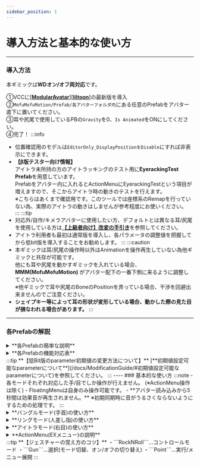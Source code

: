 ```yaml
---
sidebar_position: 1
---
```


# 導入方法と基本的な使い方  

----
### 導入方法
本ギミックは**WDオン/オフ両対応**です。  

①VCCに[[**ModularAvatar**](https://modular-avatar.nadena.dev/ja)][[**liltoon**](https://lilxyzw.github.io/lilToon/)]の最新版を導入  
②```MofuMofuMotion/Prefab/各アバターフォルダ内```にある任意のPrefabをアバター直下に置いてください。  
③耳や尻尾で使用しているPBの```Gravity```を0、```Is Animated```をONにしてください。  
④完了！
:::info
- 位置確認用のモデルは```EditorOnly_DisplayPositionをDisable```にすれば非表示にできます。
- **【β版テスター向け情報】**  
    アイトラ未所持の方のアイトラッキングのテスト用に**EyerackingTest Prefab**を用意しています。  
    Prefabをアバター内に入れるとActionMenuにEyerackingTestという項目が増えますので、そこからアイトラ時の動きのテストを行えます。  
    ※こちらはあくまで確認用です。このツールでは座標系のRemapを行っていない為、実際のアイトラの動きはしませんが参考程度にお使いください。  
:::
:::tip
- 対応外/自作/キメラアバターに使用したい方、デフォルトとは異なる耳/尻尾を使用している方は[**【上級者向け】改変の手引き**](/docs/ModificationGuide)を参照してください。
- アイトラ利用者も最初は通常版を導入し、各パラメータの調整値を把握してから低bit版を導入することをお勧めします。
:::
:::caution
- 本ギミックは耳/尻尾の操作時以外はAnimationを操作再生していない為他ギミックと共存が可能です。  
    他にも耳や尻尾を動かすギミックを入れている場合、**MMM(MofuMofuMotion)** がアバター配下の一番下側に来るように調整してください。  
    ※他ギミックで耳や尻尾のBoneのPositionを弄っている場合、干渉を回避出来ませんのでご注意ください。
- **シェイプキー等によって耳の形状が変形している場合、動かした際の見た目が損なわれる場合があります。**
:::

----
### 各Prefabの解説
<details>
<summary>**各Prefabの簡単な説明**</summary>
- **01_MMM**
    - **24bit**
    - 通常版です。FloatingMenuでの操作とActionMenuでの操作が可能です。
    - デスクトップモードではActionMenuでの操作のみとなります。
    <br/>
- **02_MMM_SuperLite**
    - **5bit**
    - ActionMenuからの耳/尻尾操作、UIカラー変更機能、アイトラ可動域調整機能、もふもふ音設定を外した軽量版です。  
        耳/尻尾はFloatingMenuでの操作のみ可能となります。  
        (ActionメニューはLocalのアイトラモード設定を使用可能)  
    - 各調整値は一度試して値を覚えていればMA Parametersから初期値として設定可能です。(アップロード時のみ)  
    - **デスクトップモードは非対応となります。**
    <br/>
- **03_MMM_EyeModeOnly_2bit**
    - **2bit**
    - **SuperLite**をアイトラモード限定にしたバージョンです。
    <br/>
- **04_MMM_EyeModeOnly_0bit**
    - **0bit**
    - **04_MMM_EyeModeOnly_2bit**から、更にオンオフ機能、モード切替の保存機能を外したバージョンです。
    - このPrefabのみメニュー非展開状態では待機状態のリングが表示されなくなっています。(常時表示されると視界の邪魔になるため)
    - このPrefabのみデスクトップモードでもメニュー展開も行えますが操作はできません。
    <br/>
- **05_MMM_ActionMenuOnly**
    - **20bit**
    - **通常版**からFloatingMenu機能を外し、ActionMenuからの操作のみにしたバージョンです。
    - デスクトップ/VR対応です。
    - UIカラー変更は尻尾を触れ合った際のFlowerParticleに反映されます。
    <br/>
</details>

<details>
<summary>**各Prefabの機能対応表**</summary>

**【記号解説】**  
〇：VRC内で設定可能  
△：アップロード時のみ設定可能  
**【用語】**  
AM：ActionMenu  
FM：FloatingMenu  

|**機能**|**通常版**　　　|**SuperLite**|**EyeModeOnly_2bit**|**EyeModeOnly_0bit**|**ActionMenuOnly**|
|:---|:---:|:---:|:---:|:---:|:---:|  
|最大消費パラメーター数|24bit|5bit|2bit|0bit|20bit|  
|待機状態選択可能箇所|5箇所<br/>・右目<br/>・両腕<br/>・両人差し指|5箇所<br/>・右目<br/>・両腕<br/>・両人差し指|1箇所<br/>・右目|1箇所<br/>・右目|0箇所|  
|Motion Reset(固定解除)<br/>※AM操作時のみ|◯||||◯|  
|けもみみ操作|◯||||◯|  
|尻尾操作|◯||||◯|  
|**【色変更】**<br/>ベース色変更(FM/パーティクル)|◯|△|△|△|◯|  
|**【色変更】**<br/>明度変更(FM/パーティクル)|◯|△|△|△|◯|  
|もふもふ音制御(Global)|◯|△|△|△|△|  
|もふもふ音制御(Local)|◯|◯|◯|◯|◯|  
|**【ビルド時のみ】**<br/>音符パーティクル制御|△|△|△|△|△|  
|**【アイトラ時のみ】**<br/>アイトラ可動域<br/>調整|◯|△|△|△||  
|**【アイトラ時のみ】**<br/>サブメニュー押下<br/>時間調整|◯|◯|◯|△||  
|**【アイトラ時のみ】 【Localのみ】**<br/>FMサイズ変更|〇|〇|〇|〇||  
|**【アイトラ時のみ】 【Localのみ】**<br/>FM位置変更|〇|〇|〇|〇||  
|**【アイトラ時のみ】 【Localのみ】**<br/>FM奥行き変更|〇|〇|〇|〇||  
</details>
:::tip
**【低Bit版のparameter初期値の変更方法について】**  
[**初期値設定可能なparameterについて**](/docs/ModificationGuide/#初期値設定可能なparameterについて)を参照してください。
:::
----
### 基本的な使い方
:::note 
- 各モードそれぞれ対応した手/目でしか操作が行えません。 (※ActionMenu操作は除く) 
- FloatingMenuは自身のみ操作可能です。  
- **アバター読み込みから5秒間は効果音が再生されません。**  
    ※初期同期時に音がうるさくならないようにするための処理です。
:::

<details>
<summary>**バングルモード(手首)の使い方**</summary>

※通常版/Lite/SuperLite限定  

**【バングルモード(右手)】**   
**[起動/終了]**  
```右手RockNRoll + 左手Gun```  
左手人差し指で右手首のContactに一瞬触れてください。  

**[FloatingMenu展開]**  
```左手RockNRoll + 右手Point (1秒間維持)```  
左手は起動時のみ。右手はPointにしている間FloatingMenuが展開されます。  
中央のリング内に右手人差し指を置くことで対応したモードの動作が行えます。  

**[モード切替]**  
右手人差し指でFloatingMenu右上の小さい方のアイコンを押下してください。  


**【バングルモード(左手)】**  
それぞれ **バングルモード(右手)** と逆のハンドジェスチャー/Contact位置になります。  
:::caution
本ギミックはIKを利用し同期を行うことでEXParameterの削減を行っています。  
そのため激しい動きや回線によっては同期ずれが発生することがあります。予めご了承ください。  
※特に **バングル/リングモードでメニューを展開中(ワールド固定する際)に手を動かしているとメニュー位置の同期ズレが発生します。**  
　メニュー展開中はなるべく手を動かさないようにしてください。  
:::
</details>
<details>
<summary>**リングモード(人差し指)の使い方**</summary>

※通常版/Lite/SuperLite限定  

**【リングモード(右指)】**  
**[起動/終了]**  
```右手RockNRoll + 左手Gun```  
左手人差し指で右手人差し指のContactに一瞬触れてください。  

他の操作はバングルモード(右手)と同様です。  

**【リングモード(左指)】**  
それぞれ **リングモード(右手)** と逆のハンドジェスチャー/Contactになります。  
:::caution
本ギミックはIKを利用し同期を行うことでEXParameterの削減を行っています。  
そのため激しい動きや回線によっては同期ずれが発生することがあります。予めご了承ください。  
※特に **バングル/リングモードでメニューを展開中(ワールド固定する際)に手を動かしているとメニュー位置の同期ズレが発生します。**  
　メニュー展開中はなるべく手を動かさないようにしてください。  
:::
</details>
<details>
<summary>**アイトラモード(右目)の使い方**</summary>

※ActionMenuOnly版以外

**【アイトラモード】**  
**[起動/終了]**  
```右手Gun + 左手RockNRoll```  
右手人差し指で右目横のContactに一瞬触れてください。  

**[メニュー展開]**  
```右手Point + 左手RockNRoll (1秒間維持)```  
左手は起動時のみ。右手はPointにしている間メニューが展開されます。  
メニュー展開後は自動でアイトラでの操作が有効となります。  

**[モード切替]**  
メニュー右上の小さい方のアイコンを1秒以上(設定変更可)見つめると切り替えられます。  
</details>
<details>
<summary>**ActionMenu(EXメニュー)の説明**</summary>

![ActionMenu_Icons](/img/Homepage/ActionMenu_Icons.png)
- **[Motion Reset]**  
    けもみみと尻尾を動かしている際に位置をリセットします。
- **[KemoMimiMotion]/[TailMimiMotion]**  
    けもみみと尻尾をActionMenuから操作します。(FloatingMenu展開中は使用できません。)
- **[Change Color]**  
    フローティングメニュー/FlowerParticleの基本色/明度変更を行います。
    - **[Change Base Color]**  
        基本色を変更します。
    - **[Change Lightness]**  
        明度を変更します。
- **[FluffyTouchAudio]**  
もふもふ音の設定です。
    - **[FluffyTouchAudio Active]**  
        耳や尻尾で触った際の音を有効化します。  
        この音声はParticle同様、操作中の部位が何かに触れている際のみ有効になります。
    - **[Enable Self Sound]**  
        自身でも音を聞こえるようにするかの設定です。
- **[[Local] EyeMenu Adjustment]**  
    ※Localでのみアイトラモード時の見え方を変更する設定項目です。
     - **[Eye Movement Range]**  
        アイトラの可動域の調整を行います。  
        可動域を調整する際は専用オーバーレイが表示されます。  
        アイトラのParameterに合わせて、外円が1.0/内側が0.7のラインを表しています。  
        サブメニューアイコンにPointerを合わせられるように可動域を調整してください。  
        **※Remoteには設定した倍率のみが同期されます。**
    - **[SubMenu Switching Change HoldTime]**  
        アイトラ使用時のモード切替時に何秒選択し続けたら切り替わるかの時間設定です。  
        0%で1F、100%で1秒で切り替わります。
    - **[EyeMenu Resize]**  
        アイトラモード時のFloatingMenuのサイズを変更します。
    - **[EyeMenu Reposition]**  
        アイトラモード時のFloatingMenuの表示位置を変更します。
    - **[EyeMenu Redepth]**  
        アイトラモード時のFloatingMenuの奥行きを変更します。
:::tip
**【アイトラ可動域の調整について】**  
アイトラモードでメニュー展開後、ActionMenuから[Eye Movement Range]を選択し  
精一杯右上(SubMenuの位置)を向いた状態が丁度SubMenuの位置と重なる様に範囲調整します。  

**【アイトラモード時の位置調整(Local)について】**  
アイトラモード時のFloatingMenuのPointerは視線の先に動くのではなく、VRCFTから送られるOSCデータを元に動いています。  
つまり、**どこにFloatingMenuを動かしてもPointerの動き方は変わりません。**  
上記を念頭に置いて調整してください。
:::
</details>
:::tip
**【ジェスチャーの覚え方のコツ】**  
・```RockNRoll```…コントロールモード  
・```Gun```…選択(モード切替、オン/オフの切り替え)  
・```Point```…実行/メニュー展開  
:::